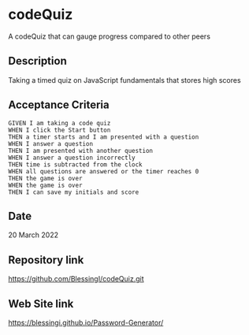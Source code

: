 # codeQuiz
A codeQuiz that can gauge progress compared to other peers

## Description
Taking a timed quiz on JavaScript fundamentals that stores high scores

## Acceptance Criteria
    GIVEN I am taking a code quiz
    WHEN I click the Start button
    THEN a timer starts and I am presented with a question
    WHEN I answer a question
    THEN I am presented with another question
    WHEN I answer a question incorrectly
    THEN time is subtracted from the clock
    WHEN all questions are answered or the timer reaches 0
    THEN the game is over
    WHEN the game is over
    THEN I can save my initials and score

## Date
20 March 2022

## Repository link
https://github.com/BlessingI/codeQuiz.git

## Web Site link
https://blessingi.github.io/Password-Generator/
